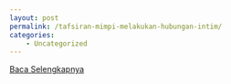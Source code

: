 ```yaml
---
layout: post
permalink: /tafsiran-mimpi-melakukan-hubungan-intim/
categories:
    - Uncategorized
---
```


[Baca Selengkapnya](/05)